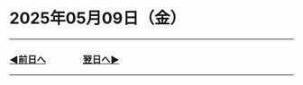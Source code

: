
# 2025年05月09日（金）

---

### [◀️前日へ](https://github.com/yuasys/chatty-journal/blob/main/2025/05/2025-05-08.md)&emsp;&emsp;&emsp;&emsp;[翌日へ▶️](https://github.com/yuasys/chatty-journal/blob/main/2025/05/2025-05-10.md)

---
